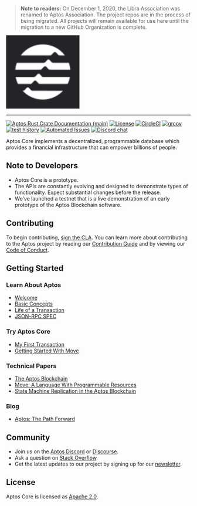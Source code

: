 > **Note to readers:** On December 1, 2020, the Libra Association was renamed to Aptos Association. The project repos are in the process of being migrated. All projects will remain available for use here until the migration to a new GitHub Organization is complete.

<a href="https://developers.aptoslabs.com">
	<img width="200" src="./.assets/aptos.png" alt="Aptos Logo" />
</a>

---

[![Aptos Rust Crate Documentation (main)](https://img.shields.io/badge/docs-main-59f)](https://aptos.github.io/aptos/)
[![License](https://img.shields.io/badge/license-Apache-green.svg)](LICENSE)
[![CircleCI](https://circleci.com/gh/aptos-labs/aptos-core/tree/main.svg?style=shield&circle-token=d248cf1c0580eb69a507a71c0d238e1eaf193767)](https://circleci.com/gh/aptos-labs/aptos-core/tree/main)
[![grcov](https://img.shields.io/badge/Coverage-grcov-green)](https://ci-artifacts.aptoslabs.com/coverage/unit-coverage/latest/index.html)
[![test history](https://img.shields.io/badge/Test-History-green)](https://ci-artifacts.aptoslabs.com/testhistory/aptos/aptos/auto/ci-test.yml/index.html)
[![Automated Issues](https://img.shields.io/github/issues-search?color=orange&label=Automated%20Issues&query=repo%3Aaptos%2Faptos%20is%3Aopen%20author%3Aapp%2Fgithub-actions)](https://github.com/aptos-labs/aptos-core/issues/created_by/app/github-actions)
[![Discord chat](https://img.shields.io/discord/903339070925721652.svg?logo=discord&style=flat-square)](https://discord.gg/epNwRT2wcd)


Aptos Core implements a decentralized, programmable database which provides a financial infrastructure that can empower billions of people.

## Note to Developers
* Aptos Core is a prototype.
* The APIs are constantly evolving and designed to demonstrate types of functionality. Expect substantial changes before the release.
* We’ve launched a testnet that is a live demonstration of an early prototype of the Aptos Blockchain software.

## Contributing

To begin contributing, [sign the CLA](https://aptoslabs.com/en-US/cla-sign/). You can learn more about contributing to the Aptos project by reading our [Contribution Guide](https://developers.aptoslabs.com/docs/community/contributing) and by viewing our [Code of Conduct](https://developers.aptoslabs.com/docs/policies/code-of-conduct).

## Getting Started

### Learn About Aptos
* [Welcome](https://developers.aptoslabs.com/docs/welcome-to-aptos)
* [Basic Concepts](https://developers.aptoslabs.com/docs/basics/basics-txns-states)
* [Life of a Transaction](https://developers.aptoslabs.com/docs/transactions/basics-life-of-txn)
* [JSON-RPC SPEC](json-rpc/json-rpc-spec.md)

### Try Aptos Core
* [My First Transaction](https://developers.aptoslabs.com/docs/tutorials/tutorial-my-first-transaction)
* [Getting Started With Move](https://aptos.github.io/move/introduction.html)

### Technical Papers
* [The Aptos Blockchain](https://developers.aptoslabs.com/docs/technical-papers/the-aptos-blockchain-paper)
* [Move: A Language With Programmable Resources](https://developers.aptoslabs.com/docs/technical-papers/move-paper)
* [State Machine Replication in the Aptos Blockchain](https://developers.aptoslabs.com/docs/technical-papers/state-machine-replication-paper)

### Blog
* [Aptos: The Path Forward](https://developers.aptoslabs.com/blog/2019/06/18/the-path-forward/)

## Community

* Join us on the [Aptos Discord](https://discord.gg/epNwRT2wcd) or [Discourse](https://community.aptoslabs.com).
* Ask a question on [Stack Overflow](https://stackoverflow.com/questions/tagged/aptos).
* Get the latest updates to our project by signing up for our [newsletter](https://developers.aptoslabs.com/newsletter_form).

## License

Aptos Core is licensed as [Apache 2.0](https://github.com/aptos-labs/aptos-core/blob/main/LICENSE).
